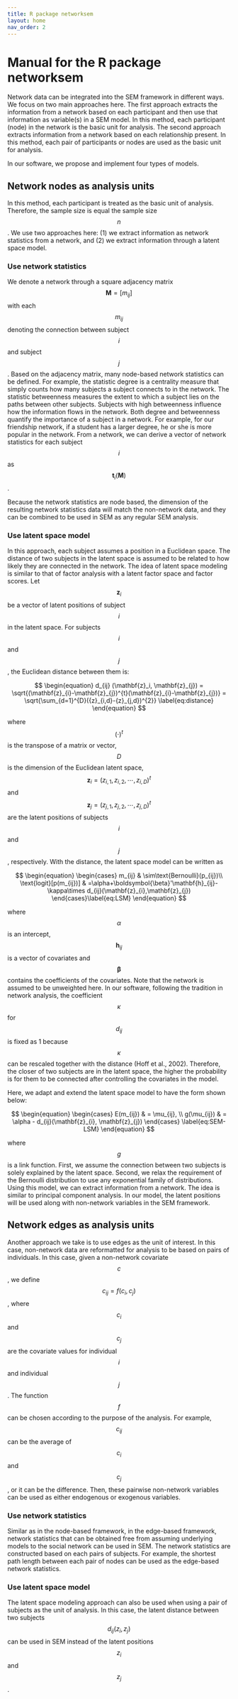 ```yaml
---
title: R package networksem
layout: home
nav_order: 2
---
```


# Manual for the R package networksem

Network data can be integrated into the SEM framework in different ways. We focus on two main approaches here. The first approach extracts the information from a network based on each participant and then use that information as variable(s) in a SEM model. In this method, each participant (node) in the network is the basic unit for analysis. The second approach extracts information from a network based on each relationship present. In this method, each pair of participants or nodes are used as the basic unit for analysis.

In our software, we propose and implement four types of models.

## Network nodes as analysis units
In this method, each participant is treated as the basic unit of analysis. Therefore, the sample size is equal the sample size $$n$$. We use two approaches here: (1) we extract information as network statistics from a network, and (2) we extract information through a latent space model.

### Use network statistics
We denote a network through a square adjacency matrix $$\mathbf{M}=[m_{ij}]$$ with each $$m_{ij}$$ denoting the connection between subject $$i$$ and subject $$j$$. Based on the adjacency matrix, many node-based network statistics can be defined. For example, the statistic degree is a centrality measure that simply counts how many subjects a subject connects to in the network. The statistic betweenness measures the extent to which a subject lies on the paths between other subjects. Subjects with high betweenness influence how the information flows in the network. Both degree and betweenness quantify the importance of a subject in a network. For example, for our friendship network, if a student has a larger degree, he or she is more popular in the network. From a network, we can derive a vector of network statistics for each subject $$i$$ as $$\mathbf{t}_{i}(\mathbf{M})$$ .

Because the network statistics are node based, the dimension of the resulting network statistics data will match the non-network data, and they can be combined to be used in SEM as any regular SEM analysis.

### Use latent space model
In this approach, each subject assumes a position in a Euclidean space. The distance of two subjects in the latent space is assumed to be related to how likely they are connected in the network. The idea of latent space modeling is similar to that of factor analysis
with a latent factor space and factor scores. Let $$\mathbf{z}_{i}$$ be a vector of latent positions of subject $$i$$ in the latent space. For subjects $$i$$ and $$j$$, the Euclidean distance between them is:

$$
\begin{equation}
d_{ij} (\mathbf{z}_i, \mathbf{z}_{j}) = \sqrt{(\mathbf{z}_{i}-\mathbf{z}_{j})^{t}(\mathbf{z}_{i}-\mathbf{z}_{j})} = \sqrt{\sum_{d=1}^{D}({z}_{i,d}-{z}_{j,d})^{2}}
\label{eq:distance}
\end{equation}
$$

where $$(\cdot)^{t}$$ is the transpose of a matrix or vector, $$D$$ is the dimension of the Euclidean latent space, $$\mathbf{z}_{i}=(z_{i,1},z_{i,2},\cdots,z_{i,D})^{t}$$ and $$\mathbf{z}_{j}=(z_{j,1},z_{j,2},\cdots,z_{j,D})^{t}$$ are the latent positions of subjects $$i$$ and $$j$$, respectively. With the distance, the latent space model can be written as

$$
\begin{equation}
\begin{cases}
m_{ij} & \sim\text{Bernoulli}(p_{ij})\\
\text{logit}[p(m_{ij})] & =\alpha+\boldsymbol{\beta}'\mathbf{h}_{ij}-\kappa\times d_{ij}(\mathbf{z}_{i},\mathbf{z}_{j})
\end{cases}\label{eq:LSM}
\end{equation}
$$

where $$\alpha$$ is an intercept, $$\mathbf{h}_{ij}$$ is a vector of covariates and $$\boldsymbol{\beta}$$ contains the coefficients of the covariates. Note that the network is assumed to be unweighted here. In our software, following the tradition in network analysis, the coefficient $$\kappa$$ for $$d_{ij}$$ is fixed as 1 because $$\kappa$$ can be rescaled together with the distance (Hoff et al., 2002). Therefore, the closer of two subjects are in the latent space, the higher the probability is for them to be connected after controlling the covariates in the model.

Here, we adapt and extend the latent space model to have the form shown below:

$$
\begin{equation}
\begin{cases}
E(m_{ij}) & = \mu_{ij}, \\
g(\mu_{ij}) & = \alpha - d_{ij}(\mathbf{z}_{i}, \mathbf{z}_{j})
\end{cases}
\label{eq:SEM-LSM}
\end{equation}
$$

where $$g$$ is a link function. First, we assume the connection between two subjects is solely explained by the latent space. Second, we relax the requirement of the Bernoulli distribution to use any exponential family of distributions. Using this model, we can extract information from a network. The idea is similar to principal component analysis. In our model, the latent positions will be used along with non-network variables in the SEM framework.

## Network edges as analysis units
Another approach we take is to use edges as the unit of interest. In this case, non-network data are reformatted for analysis to be based on pairs of individuals. In this case, given a non-network covariate $$c$$, we define $$c_{ij} = f(c_i, c_j)$$, where $$c_i$$ and $$c_j$$ are the covariate values for individual $$i$$ and individual $$j$$. The function $$f$$ can be chosen according to the purpose of the analysis. For example, $$c_{ij}$$ can be the average of $$c_i$$ and $$c_j$$, or it can be the difference. Then, these pairwise non-network variables can be used as either endogenous or exogenous variables.

### Use network statistics
Similar as in the node-based framework, in the edge-based framework, network statistics that can be obtained free from assuming underlying models to the social network can be used in SEM. The network statistics are constructed based on each pairs of subjects. For example, the shortest path length between each pair of nodes can be used as the edge-based network statistics.

### Use latent space model
The latent space modeling approach can also be used when using a pair of subjects as the unit of analysis. In this case, the latent distance between two subjects $$d_{ij}(z_i, z_j)$$ can be used in SEM instead of the latent positions $$z_i$$ and $$z_j$$.
